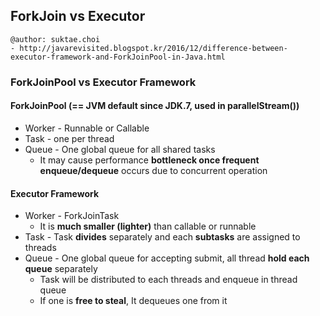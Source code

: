 ## ForkJoin vs Executor

```
@author: suktae.choi
- http://javarevisited.blogspot.kr/2016/12/difference-between-executor-framework-and-ForkJoinPool-in-Java.html
```

### ForkJoinPool vs Executor Framework
#### ForkJoinPool (== JVM default since JDK.7, used in parallelStream())
- Worker - Runnable or Callable
- Task - one per thread
- Queue - One global queue for all shared tasks
  - It may cause performance **bottleneck once frequent enqueue/dequeue** occurs due to concurrent operation

#### Executor Framework
- Worker - ForkJoinTask
  - It is **much smaller (lighter)** than callable or runnable
- Task - Task **divides** separately and each **subtasks** are assigned to threads
- Queue - One global queue for accepting submit, all thread **hold each queue** separately
  - Task will be distributed to each threads and enqueue in thread queue
  - If one is **free to steal**, It dequeues one from it
